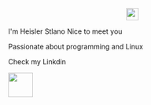 <div id="header" align="center">
  <img src="https://media.giphy.com/media/v1.Y2lkPTc5MGI3NjExajkxcGFycndrNjhrbWFkcXh2ejM0b2o2ZGQzMHdwc3AxanB3MWdkYSZlcD12MV9pbnRlcm5hbF9naWZfYnlfaWQmY3Q9Zw/5h0piMX8ku0xj97W0t/giphy.gif" width="25"/>
</div>

I'm Heisler Stlano Nice to meet you 


Passionate about programming  and Linux 

Check my Linkdin 

</center>

<a href="https://www.linkedin.com/in/heisler-stlano-969624146?lipi=urn%3Ali%3Apage%3Ad_flagship3_profile_view_base_contact_details%3Bmx7XOHb9T8m4i1X%2BH1g9vw%3D%3D">
  <img src="https://cliply.co/wp-content/uploads/2021/02/372102050_LINKEDIN_ICON_400px.gif" width="50">
</a>

<!--
**heislerlemos/heislerlemos** is a ✨ _special_ ✨ repository because its `README.md` (this file) appears on your GitHub profile.

Here are some ideas to get you started:

- 🔭 I’m currently working on ...
- 🌱 I’m currently learning ...
- 👯 I’m looking to collaborate on ...
- 🤔 I’m looking for help with ...
- 💬 Ask me about ...
- 📫 How to reach me: ...
- 😄 Pronouns: ...
- ⚡ Fun fact: ...
-->
